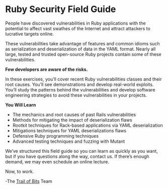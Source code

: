 # Ruby Security Field Guide
People have discovered vulnerabilities in Ruby applications with the potential to affect vast swathes of the Internet and attract attackers to lucrative targets online.

These vulnerabilities take advantage of features and common idioms such as serialization and deserialization of data in the YAML format. Nearly all large, tested and trusted open-source Ruby projects contain some of these vulnerabilities.

**Few developers are aware of the risks.**

In these exercises, you’ll cover recent Ruby vulnerabilities classes and their root causes. You’ll see demonstrations and develop real-world exploits. You’ll study the patterns behind the vulnerabilities and develop software engineering strategies to avoid these vulnerabilities in your projects.

**You Will Learn**
* The mechanics and root causes of past Rails vulnerabilities
* Methods for mitigating the impact of deserialization flaws
* Rootkit techniques for Rack-based applications via YAML deserialization
* Mitigations techniques for YAML deserializations flaws
* Defensive Ruby programming techniques
* Advanced testing techniques and fuzzing with Mutant

We’ve structured this field guide so you can learn as quickly as you want, but if you have questions along the way, contact us. If there’s enough demand, we may even schedule an online lecture.

Now, to work.

-The [Trail of Bits](https://www.trailofbits.com) Team





